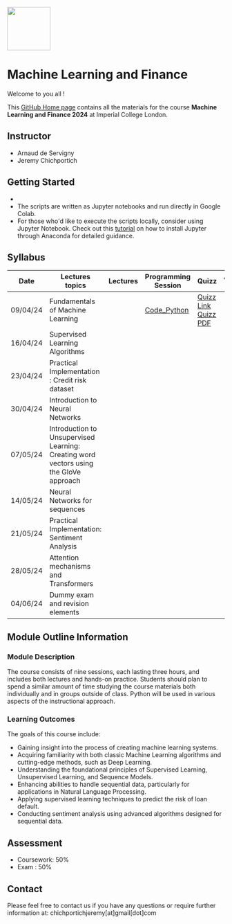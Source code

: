 
<img src="https://drive.google.com/uc?export=view&id=1gmxxmwCR1WXK0IYtNqvE4QXFleznWqQO" height="100"/>  <h1>Machine Learning and Finance </h1>

Welcome to you all !

This [GitHub Home page](https://github.com/Jandsy/ml_finance_imperial) contains all the materials for the course **Machine Learning and Finance 2024** at Imperial College London.

## Instructor
* Arnaud de Servigny
* Jeremy Chichportich

## Getting Started
*
* The scripts are written as Jupyter notebooks and run directly in Google Colab.
* For those who'd like to execute the scripts locally, consider using Jupyter Notebook. Check out this [tutorial](https://test-jupyter.readthedocs.io/en/latest/install.html) on how to install Jupyter through Anaconda for detailed guidance.

## Syllabus 

| Date    |  Lectures topics  | Lectures | Programming Session | Quizz | Additional Reading |
|----------| ----------- | ----------- |  ----------- | ----------- | ----------- | 
| 09/04/24 |  Fundamentals of Machine Learning | | [Code_Python](Programming_Sessions/Programming_session_1/Programming_session_1.ipynb "Programming Session_1") | [Quizz Link](https://forms.gle/PaQNYZNV6vLTaYGfA) [Quizz PDF](Quizzs/Quizz_1.pdf)|
| 16/04/24 |  Supervised Learning Algorithms| | | |
| 23/04/24 |  Practical Implementation : Credit risk dataset | | | |
| 30/04/24 |  Introduction to Neural Networks | | | |
| 07/05/24 |  Introduction to Unsupervised Learning: Creating word vectors using the GloVe approach | | | |
| 14/05/24 |  Neural Networks for sequences | | | |
| 21/05/24 |  Practical Implementation: Sentiment Analysis| | | |
| 28/05/24 |  Attention mechanisms and Transformers | | | |
| 04/06/24 |  Dummy exam and revision elements | | | | <br/>


## Module Outline Information

### Module Description
The course consists of nine sessions, each lasting three hours, and includes both lectures and hands-on practice. Students should plan to spend a similar amount of time studying the course materials both individually and in groups outside of class. Python will be used in various aspects of the instructional approach.


### Learning Outcomes 


The goals of this course include:

* Gaining insight into the process of creating machine learning systems.
* Acquiring familiarity with both classic Machine Learning algorithms and cutting-edge methods, such as Deep Learning.
* Understanding the foundational principles of Supervised Learning, Unsupervised Learning, and Sequence Models.
* Enhancing abilities to handle sequential data, particularly for applications in Natural Language Processing.
* Applying supervised learning techniques to predict the risk of loan default.
* Conducting sentiment analysis using advanced algorithms designed for sequential data.


## Assessment 

* Coursework: 50%
* Exam : 50% 


## Contact

Please feel free to contact us if you have any questions or require further information at: chichportichjeremy[at]gmail[dot]com


